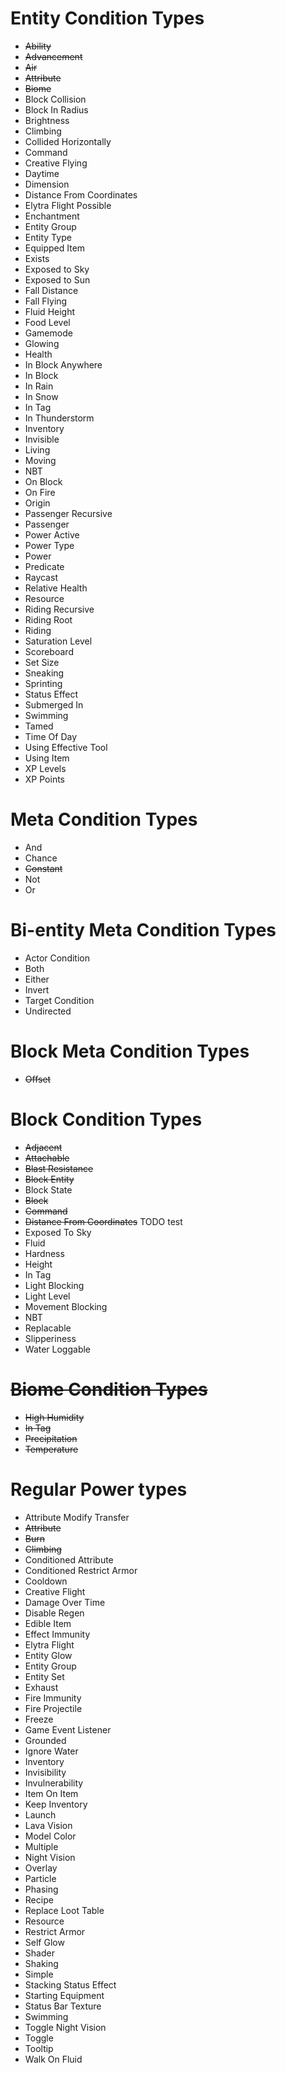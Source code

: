 # Entity Condition Types
* ~~Ability~~
* ~~Advancement~~
* ~~Air~~
* ~~Attribute~~
* ~~Biome~~
* Block Collision
* Block In Radius
* Brightness
* Climbing
* Collided Horizontally
* Command
* Creative Flying
* Daytime
* Dimension
* Distance From Coordinates
* Elytra Flight Possible
* Enchantment
* Entity Group
* Entity Type
* Equipped Item
* Exists
* Exposed to Sky
* Exposed to Sun
* Fall Distance
* Fall Flying
* Fluid Height
* Food Level
* Gamemode
* Glowing
* Health
* In Block Anywhere
* In Block
* In Rain
* In Snow
* In Tag
* In Thunderstorm
* Inventory
* Invisible
* Living
* Moving
* NBT
* On Block
* On Fire
* Origin
* Passenger Recursive
* Passenger
* Power Active
* Power Type
* Power
* Predicate
* Raycast
* Relative Health
* Resource
* Riding Recursive
* Riding Root
* Riding
* Saturation Level
* Scoreboard
* Set Size
* Sneaking
* Sprinting
* Status Effect
* Submerged In
* Swimming
* Tamed
* Time Of Day
* Using Effective Tool
* Using Item
* XP Levels
* XP Points

# Meta Condition Types
* And
* Chance
* ~~Constant~~
* Not
* Or

# Bi-entity Meta Condition Types
* Actor Condition
* Both
* Either
* Invert
* Target Condition
* Undirected

# Block Meta Condition Types
* ~~Offset~~

# Block Condition Types
* ~~Adjacent~~
* ~~Attachable~~
* ~~Blast Resistance~~
* ~~Block Entity~~
* Block State
* ~~Block~~
* ~~Command~~
* ~~Distance From Coordinates~~ TODO test
* Exposed To Sky
* Fluid
* Hardness
* Height
* In Tag
* Light Blocking
* Light Level
* Movement Blocking
* NBT
* Replacable
* Slipperiness
* Water Loggable


# ~~Biome Condition Types~~
* ~~High Humidity~~
* ~~In Tag~~
* ~~Precipitation~~
* ~~Temperature~~

# Regular Power types
* Attribute Modify Transfer
* ~~Attribute~~
* ~~Burn~~
* ~~Climbing~~
* Conditioned Attribute
* Conditioned Restrict Armor
* Cooldown
* Creative Flight
* Damage Over Time
* Disable Regen
* Edible Item
* Effect Immunity
* Elytra Flight
* Entity Glow
* Entity Group
* Entity Set
* Exhaust
* Fire Immunity
* Fire Projectile
* Freeze
* Game Event Listener
* Grounded
* Ignore Water
* Inventory
* Invisibility
* Invulnerability
* Item On Item
* Keep Inventory
* Launch
* Lava Vision
* Model Color
* Multiple
* Night Vision
* Overlay
* Particle
* Phasing
* Recipe
* Replace Loot Table
* Resource
* Restrict Armor
* Self Glow
* Shader
* Shaking
* Simple
* Stacking Status Effect
* Starting Equipment
* Status Bar Texture
* Swimming
* Toggle Night Vision
* Toggle
* Tooltip
* Walk On Fluid